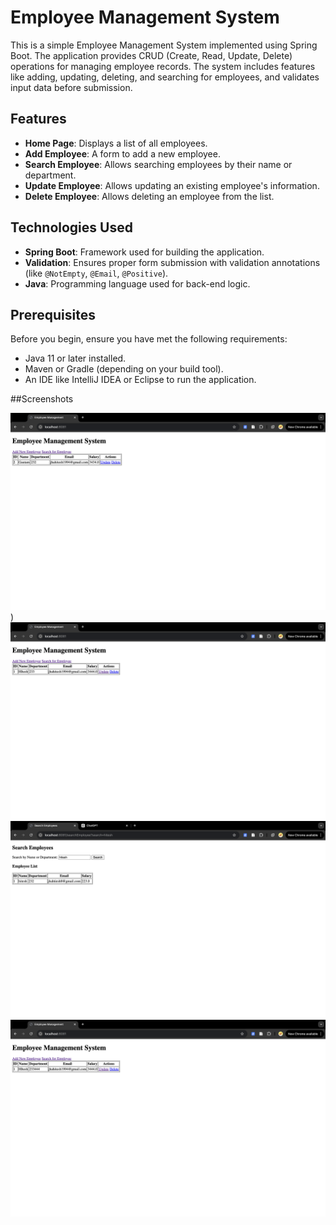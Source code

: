 # Employee Management System

This is a simple Employee Management System implemented using Spring Boot. The application provides CRUD (Create, Read, Update, Delete) operations for managing employee records. The system includes features like adding, updating, deleting, and searching for employees, and validates input data before submission.

## Features

- **Home Page**: Displays a list of all employees.
- **Add Employee**: A form to add a new employee.
- **Search Employee**: Allows searching employees by their name or department.
- **Update Employee**: Allows updating an existing employee's information.
- **Delete Employee**: Allows deleting an employee from the list.

## Technologies Used

- **Spring Boot**: Framework used for building the application.
- **Validation**: Ensures proper form submission with validation annotations (like `@NotEmpty`, `@Email`, `@Positive`).
- **Java**: Programming language used for back-end logic.

## Prerequisites

Before you begin, ensure you have met the following requirements:

- Java 11 or later installed.
- Maven or Gradle (depending on your build tool).
- An IDE like IntelliJ IDEA or Eclipse to run the application.

##Screenshots

![delete](https://github.com/HJHitesh/SpringMVC_J2EE/blob/master/src/main/webapp/WEB-INF/images/delete.png))
![list](https://github.com/HJHitesh/SpringMVC_J2EE/blob/master/src/main/webapp/WEB-INF/images/list-employee.png)
![Search](https://github.com/HJHitesh/SpringMVC_J2EE/blob/master/src/main/webapp/WEB-INF/images/search.png)
![Update](https://github.com/HJHitesh/SpringMVC_J2EE/blob/master/src/main/webapp/WEB-INF/images/update-1.png)



